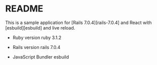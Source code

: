 # README

This is a sample application for [Rails 7.0.4][rails-7.0.4] and React with [esbuild][esbuild] and live reload.

- Ruby version
  ruby 3.1.2

- Rails version
  rails 7.0.4

- JavaScript Bundler
  esbuild
